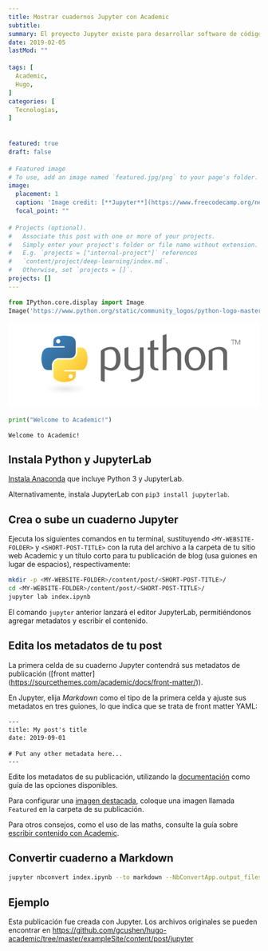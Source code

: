 ```yaml
---
title: Mostrar cuadernos Jupyter con Academic
subtitle:
summary: El proyecto Jupyter existe para desarrollar software de código abierto, estándares abiertos y servicios para computación interactiva en docenas de lenguajes de programación.
date: 2019-02-05
lastMod: ""

tags: [
  Academic,
  Hugo,
]
categories: [
  Tecnologías,
]


featured: true
draft: false

# Featured image
# To use, add an image named `featured.jpg/png` to your page's folder.
image:
  placement: 1
  caption: 'Image credit: [**Jupyter**](https://www.freecodecamp.org/news/content/images/2019/08/1_m87_Htb_9Pstq0UcvNJ49w.png)'
  focal_point: ""

# Projects (optional).
#   Associate this post with one or more of your projects.
#   Simply enter your project's folder or file name without extension.
#   E.g. `projects = ["internal-project"]` references
#   `content/project/deep-learning/index.md`.
#   Otherwise, set `projects = []`.
projects: []
---
```


```python
from IPython.core.display import Image
Image('https://www.python.org/static/community_logos/python-logo-master-v3-TM-flattened.png')
```




![png](./index_1_0.png)




```python
print("Welcome to Academic!")
```

    Welcome to Academic!


## Instala Python y JupyterLab

[Instala Anaconda](https://www.anaconda.com/distribution/#download-section) que incluye Python 3 y JupyterLab.

Alternativamente, instala JupyterLab con `pip3 install jupyterlab`.

## Crea o sube un cuaderno Jupyter

Ejecuta los siguientes comandos en tu terminal, sustituyendo `<MY-WEBSITE-FOLDER>` y `<SHORT-POST-TITLE>` con la ruta del archivo a la carpeta de tu sitio web Academic y un título corto para tu publicación de blog (usa guiones en lugar de espacios), respectivamente:

```bash
mkdir -p <MY-WEBSITE-FOLDER>/content/post/<SHORT-POST-TITLE>/
cd <MY-WEBSITE-FOLDER>/content/post/<SHORT-POST-TITLE>/
jupyter lab index.ipynb
```
El comando `jupyter` anterior lanzará el editor JupyterLab, permitiéndonos agregar metadatos y escribir el contenido.

## Edita los metadatos de tu post

La primera celda de su cuaderno Jupyter contendrá sus metadatos de publicación ([front matter] (https://sourcethemes.com/academic/docs/front-matter/)).

En Jupyter, elija _Markdown_ como el tipo de la primera celda y ajuste sus metadatos en tres guiones, lo que indica que se trata de front matter YAML:

```
---
title: My post's title
date: 2019-09-01

# Put any other metadata here...
---
```
Edite los metadatos de su publicación, utilizando la [documentación](https://sourcethemes.com/academic/docs/managing-content) como guía de las opciones disponibles.

Para configurar una [imagen destacada](https://sourcethemes.com/academic/docs/managing-content/#featured-image), coloque una imagen llamada `Featured` en la carpeta de su publicación.

Para otros consejos, como el uso de las maths, consulte la guía sobre [escribir contenido con Academic](https://sourcethemes.com/academic/docs/writing-markdown-latex/).

## Convertir cuaderno a Markdown

```bash
jupyter nbconvert index.ipynb --to markdown --NbConvertApp.output_files_dir=.
```

## Ejemplo

Esta publicación fue creada con Jupyter. Los archivos originales se pueden encontrar en https://github.com/gcushen/hugo-academic/tree/master/exampleSite/content/post/jupyter
